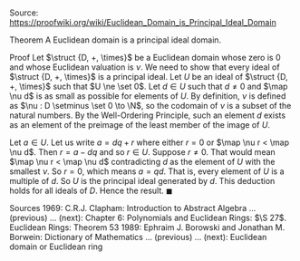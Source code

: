 # 

Source: https://proofwiki.org/wiki/Euclidean_Domain_is_Principal_Ideal_Domain

Theorem
A Euclidean domain is a principal ideal domain.


Proof
Let $\struct {D, +, \times}$ be a Euclidean domain whose zero is $0$ and whose Euclidean valuation is $\nu$.
We need to show that every ideal of $\struct {D, +, \times}$ is a principal ideal.
Let $U$ be an ideal of $\struct {D, +, \times}$ such that $U \ne \set 0$.
Let $d \in U$ such that $d \ne 0$ and $\map \nu d$ is as small as possible for elements of $U$.
By definition, $\nu$ is defined as $\nu : D \setminus \set 0 \to \N$, so the codomain of $\nu$ is a subset of the natural numbers.
By the Well-Ordering Principle, such an element $d$ exists as an element of the preimage of the least member of the image of $U$.

Let $a \in U$.
Let us write $a = d q + r$ where either $r = 0$ or $\map \nu r < \map \nu d$.
Then $r = a - d q$ and so $r \in U$.
Suppose $r \ne 0$.
That would mean $\map \nu r < \map \nu d$ contradicting $d$ as the element of $U$ with the smallest $\nu$.
So $r = 0$, which means $a = q d$.
That is, every element of $U$ is a multiple of $d$.
So $U$ is the principal ideal generated by $d$.
This deduction holds for all ideals of $D$.
Hence the result.
$\blacksquare$


Sources
1969: C.R.J. Clapham: Introduction to Abstract Algebra ... (previous) ... (next): Chapter $6$: Polynomials and Euclidean Rings: $\S 27$. Euclidean Rings: Theorem $53$
1989: Ephraim J. Borowski and Jonathan M. Borwein: Dictionary of Mathematics ... (previous) ... (next): Euclidean domain or Euclidean ring




